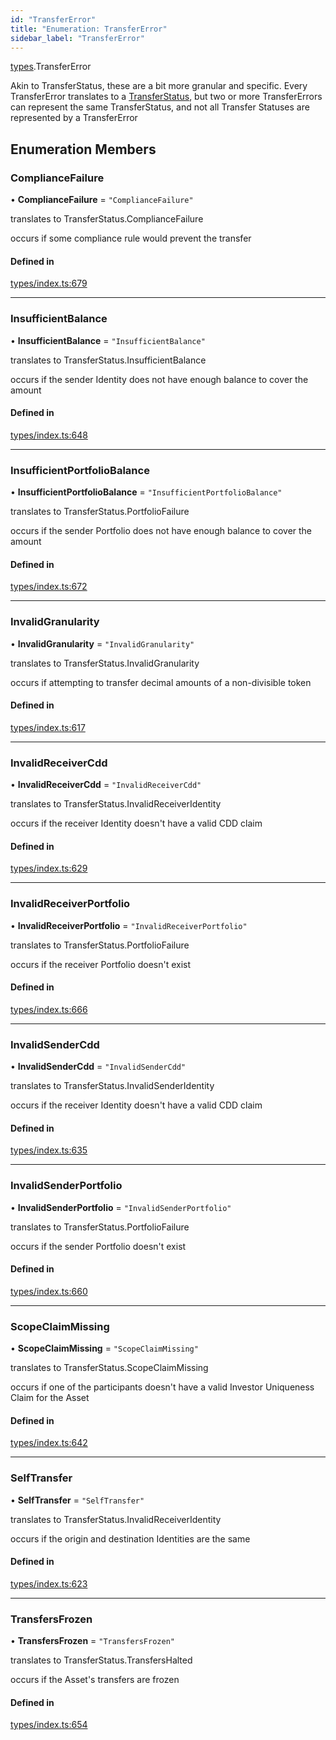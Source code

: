 ```yaml
---
id: "TransferError"
title: "Enumeration: TransferError"
sidebar_label: "TransferError"
---
```


[types](../../../modules/Types/Types.md).TransferError

Akin to TransferStatus, these are a bit more granular and specific. Every TransferError translates to
  a [TransferStatus](../TransferStatus/TransferStatus.md), but two or more TransferErrors can represent the same TransferStatus, and
  not all Transfer Statuses are represented by a TransferError

## Enumeration Members

### ComplianceFailure

• **ComplianceFailure** = ``"ComplianceFailure"``

translates to TransferStatus.ComplianceFailure

occurs if some compliance rule would prevent the transfer

#### Defined in

[types/index.ts:679](https://github.com/PolymeshAssociation/polymesh-sdk/blob/b6f9fb883/src/types/index.ts#L679)

___

### InsufficientBalance

• **InsufficientBalance** = ``"InsufficientBalance"``

translates to TransferStatus.InsufficientBalance

occurs if the sender Identity does not have enough balance to cover the amount

#### Defined in

[types/index.ts:648](https://github.com/PolymeshAssociation/polymesh-sdk/blob/b6f9fb883/src/types/index.ts#L648)

___

### InsufficientPortfolioBalance

• **InsufficientPortfolioBalance** = ``"InsufficientPortfolioBalance"``

translates to TransferStatus.PortfolioFailure

occurs if the sender Portfolio does not have enough balance to cover the amount

#### Defined in

[types/index.ts:672](https://github.com/PolymeshAssociation/polymesh-sdk/blob/b6f9fb883/src/types/index.ts#L672)

___

### InvalidGranularity

• **InvalidGranularity** = ``"InvalidGranularity"``

translates to TransferStatus.InvalidGranularity

occurs if attempting to transfer decimal amounts of a non-divisible token

#### Defined in

[types/index.ts:617](https://github.com/PolymeshAssociation/polymesh-sdk/blob/b6f9fb883/src/types/index.ts#L617)

___

### InvalidReceiverCdd

• **InvalidReceiverCdd** = ``"InvalidReceiverCdd"``

translates to TransferStatus.InvalidReceiverIdentity

occurs if the receiver Identity doesn't have a valid CDD claim

#### Defined in

[types/index.ts:629](https://github.com/PolymeshAssociation/polymesh-sdk/blob/b6f9fb883/src/types/index.ts#L629)

___

### InvalidReceiverPortfolio

• **InvalidReceiverPortfolio** = ``"InvalidReceiverPortfolio"``

translates to TransferStatus.PortfolioFailure

occurs if the receiver Portfolio doesn't exist

#### Defined in

[types/index.ts:666](https://github.com/PolymeshAssociation/polymesh-sdk/blob/b6f9fb883/src/types/index.ts#L666)

___

### InvalidSenderCdd

• **InvalidSenderCdd** = ``"InvalidSenderCdd"``

translates to TransferStatus.InvalidSenderIdentity

occurs if the receiver Identity doesn't have a valid CDD claim

#### Defined in

[types/index.ts:635](https://github.com/PolymeshAssociation/polymesh-sdk/blob/b6f9fb883/src/types/index.ts#L635)

___

### InvalidSenderPortfolio

• **InvalidSenderPortfolio** = ``"InvalidSenderPortfolio"``

translates to TransferStatus.PortfolioFailure

occurs if the sender Portfolio doesn't exist

#### Defined in

[types/index.ts:660](https://github.com/PolymeshAssociation/polymesh-sdk/blob/b6f9fb883/src/types/index.ts#L660)

___

### ScopeClaimMissing

• **ScopeClaimMissing** = ``"ScopeClaimMissing"``

translates to TransferStatus.ScopeClaimMissing

occurs if one of the participants doesn't have a valid Investor Uniqueness Claim for
  the Asset

#### Defined in

[types/index.ts:642](https://github.com/PolymeshAssociation/polymesh-sdk/blob/b6f9fb883/src/types/index.ts#L642)

___

### SelfTransfer

• **SelfTransfer** = ``"SelfTransfer"``

translates to TransferStatus.InvalidReceiverIdentity

occurs if the origin and destination Identities are the same

#### Defined in

[types/index.ts:623](https://github.com/PolymeshAssociation/polymesh-sdk/blob/b6f9fb883/src/types/index.ts#L623)

___

### TransfersFrozen

• **TransfersFrozen** = ``"TransfersFrozen"``

translates to TransferStatus.TransfersHalted

occurs if the Asset's transfers are frozen

#### Defined in

[types/index.ts:654](https://github.com/PolymeshAssociation/polymesh-sdk/blob/b6f9fb883/src/types/index.ts#L654)
